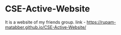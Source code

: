 # CSE-Active-Website
It is a website of my friends group.
link - https://rupam-matabber.github.io/CSE-Active-Website/
